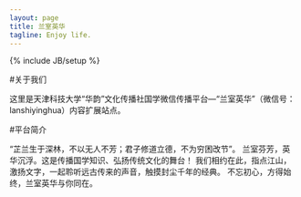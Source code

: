 ```yaml
---
layout: page
title: 兰室英华
tagline: Enjoy life.
---
```

{% include JB/setup %}

#关于我们

这里是天津科技大学“华韵”文化传播社国学微信传播平台—“兰室英华”（微信号：lanshiyinghua）内容扩展站点。

#平台简介

“芷兰生于深林，不以无人不芳；君子修道立德，不为穷困改节”。
兰室芬芳，英华沉浮。这是传播国学知识、弘扬传统文化的舞台！
我们相约在此，指点江山，激扬文字，一起聆听远古传来的声音，触摸封尘千年的经典。
不忘初心，方得始终，兰室英华与你同在。
